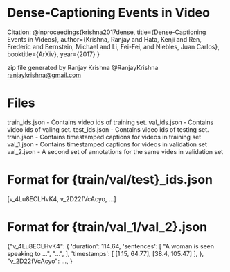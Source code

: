 Dense-Captioning Events in Video
================================
Citation:
@inproceedings{krishna2017dense,
    title={Dense-Captioning Events in Videos},
    author={Krishna, Ranjay and Hata, Kenji and Ren, Frederic and Bernstein, Michael and Li, Fei-Fei, and Niebles, Juan Carlos},
    booktitle={ArXiv},
    year={2017}
}

zip file generated by 
  Ranjay Krishna
  @RanjayKrishna
  ranjaykrishna@gmail.com


Files
================================
train_ids.json - Contains video ids of training set.
val_ids.json - Contains video ids of valing set.
test_ids.json - Contains video ids of testing set.
train.json - Contains timestamped captions for videos in training set
val_1.json - Contains timestamped captions for videos in validation set
val_2.json - A second set of annotations for the same vides in validation set

Format for {train/val/test}_ids.json
================================
[v_4Lu8ECLHvK4, v_2D22fVcAcyo, ...]

Format for {train/val_1/val_2}.json
================================
{"v_4Lu8ECLHvK4": {
        'duration': 114.64,
        'sentences': [
            "A woman is seen speaking to ...",
            "...",
        ],
        'timestamps': [
            [1.15, 64.77], 
            [38.4, 105.47]
        ],
    },
 "v_2D22fVcAcyo": ...,
}

